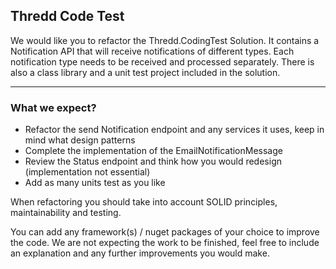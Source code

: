 ## Thredd Code Test

 

We would like you to refactor the Thredd.CodingTest Solution. It contains a Notification API that will receive notifications of different types. Each notification type needs to be received and processed separately. There is also a class library and a unit test project included in the solution.

 

---

 

### What we expect? ###

 

- Refactor the send Notification endpoint and any services it uses, keep in mind what design patterns 
- Complete the implementation of the EmailNotificationMessage
- Review the Status endpoint and think how you would redesign (implementation not essential)
- Add as many units test as you like

 

When refactoring you should take into account SOLID principles, maintainability and testing.

 

You can add any framework(s) / nuget packages of your choice to improve the code.  We are not expecting the work to be finished, feel free to include an explanation and any further improvements you would make.